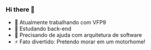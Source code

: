 ### Hi there 👋

- 🔭 Atualmente trabalhando com VFP9
- 🌱 Estudando back-end
- 🤔 Precisando de ajuda com arquitetura de software
- ⚡ Fato divertido: Pretendo morar em um motorhome!



